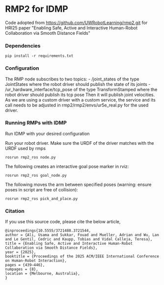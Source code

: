 # RMP2 for IDMP


Code adopted from https://github.com/UWRobotLearning/rmp2.git for HRI25 paper "Enabling Safe, Active and Interactive Human-Robot
Collaboration via Smooth Distance Fields"

### Dependencies
```
pip install -r requirements.txt

```

### Configuration

The RMP node subscribes to two topics:
    - /joint_states of the type JointStates where the robot driver should publish the state of its joints
    - /ur_hardware_interface/tcp_pose of the type TransformStamped where the robot driver should publish its tcp pose
Then it will publish joint velocities. As we are using a custom driver with a custom service, the service and its call needs to be adjusted in rmp2/rmp2/envs/ur5e_real.py for the used driver. 

### Running RMPs with IDMP

Run IDMP with your desired configuration

Run your robot driver. Make sure the URDF of the driver matches with the URDF used by rmps

```
rosrun rmp2_ros node.py
```

The following creates an interactive goal pose marker in rviz:
```
rosrun rmp2_ros goal_node.py
```

The following moves the arm between specified poses (warning: ensure poses in script are free of collision):
```
rosrun rmp2_ros pick_and_place.py
```

### Citation
If you use this source code, please cite the below article,

```
@inproceedings{10.5555/3721488.3721544,
author = {Ali, Usama and Sukkar, Fouad and Mueller, Adrian and Wu, Lan and Le Gentil, Cedric and Kaupp, Tobias and Vidal Calleja, Teresa},
title = {Enabling Safe, Active and Interactive Human-Robot Collaboration via Smooth Distance Fields},
year = {2025},
booktitle = {Proceedings of the 2025 ACM/IEEE International Conference on Human-Robot Interaction},
pages = {439–446},
numpages = {8},
location = {Melbourne, Australia},
}
```
